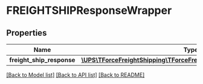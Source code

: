 # FREIGHTSHIPResponseWrapper

## Properties
Name | Type | Description | Notes
------------ | ------------- | ------------- | -------------
**freight_ship_response** | [**\UPS\TForceFreightShipping\TForceFreightShipping\FreightShipResponse**](FreightShipResponse.md) |  | 

[[Back to Model list]](../../README.md#documentation-for-models) [[Back to API list]](../../README.md#documentation-for-api-endpoints) [[Back to README]](../../README.md)

